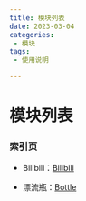 ```yaml
---
title: 模块列表
date: 2023-03-04
categories:
 - 模块
tags:
 - 使用说明

---
```


# 模块列表

### 索引页

* Bilibili：[Bilibili](./module/bilibili/base.md)


* 漂流瓶：[Bottle](./module/bottle.md)
